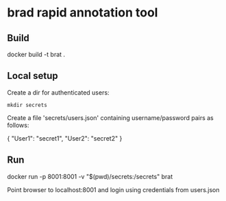 # brad rapid annotation tool

## Build

docker build -t brat .

## Local setup

Create a dir for authenticated users:

    mkdir secrets

Create a file 'secrets/users.json' containing username/password pairs
as follows:

{
    "User1": "secret1",
    "User2": "secret2"
}

## Run

docker run -p 8001:8001 -v "$(pwd)/secrets:/secrets" brat

Point browser to localhost:8001 and login using credentials from users.json
